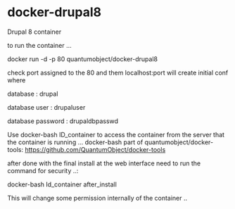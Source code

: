 docker-drupal8
==============

Drupal 8 container 

to run the container ...

docker run -d -p 80 quantumobject/docker-drupal8

check port assigned to the 80 and them localhost:port will create initial conf where

database : drupal

database user : drupaluser

database password : drupaldbpasswd

Use docker-bash ID_container to access the container from the server that the container is running ...   docker-bash part of quantumobject/docker-tools:
https://github.com/QuantumObject/docker-tools

after done with the final install at the web interface need to run the command for security ..:

docker-bash Id_container after_install

This will change some permission internally of the container .. 
